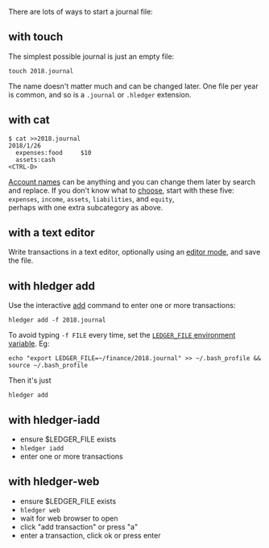 There are lots of ways to start a journal file:

## with touch

The simplest possible journal is just an empty file:

    touch 2018.journal


The name doesn't matter much and can be changed later. 
One file per year is common, 
and so is a `.journal` or `.hledger` extension.

## with cat


    $ cat >>2018.journal
    2018/1/26
      expenses:food     $10
      assets:cash
    <CTRL-D>

[Account names](http://hledger.org/manual#account-names) can be anything 
and you can change them later by search and replace. 
If you don't know what to [choose](http://plaintextaccounting.org/#choosing-accounts), 
start with these five:\
`expenses`, `income`, `assets`, `liabilities`, and `equity`,\
perhaps with one extra subcategory as above.

## with a text editor

Write transactions in a text editor, optionally using an
[editor mode](http://hledger.org/manual#editor-support), 
and save the file.

## with hledger add

Use the interactive [add](http://hledger.org/manual#add) command to enter one or more transactions:

    hledger add -f 2018.journal


To avoid typing `-f FILE` every time, set the 
[`LEDGER_FILE` environment variable](http://hledger.org/manual#input-files). 
Eg:

    echo "export LEDGER_FILE=~/finance/2018.journal" >> ~/.bash_profile && source ~/.bash_profile

Then it's just

    hledger add

## with hledger-iadd

- ensure $LEDGER_FILE exists
- `hledger iadd`
- enter one or more transactions

## with hledger-web

- ensure $LEDGER_FILE exists
- `hledger web`
- wait for web browser to open
- click "add transaction" or press "a"
- enter a transaction, click ok or press enter

